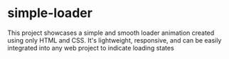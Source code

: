 #  simple-loader
This project showcases a simple and smooth loader animation created using only HTML and CSS.
It's lightweight, responsive, and can be easily integrated into any web project to indicate loading states
